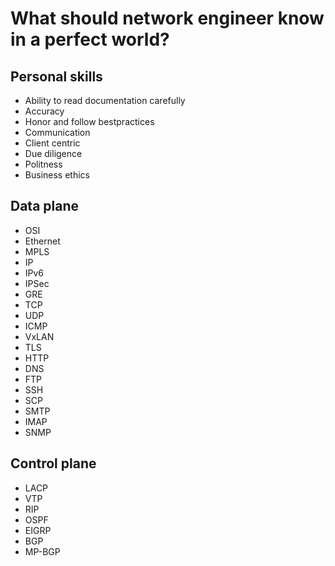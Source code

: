 # What should network engineer know in a perfect world?

## Personal skills

- Ability to read documentation carefully
- Accuracy
- Honor and follow bestpractices
- Communication
- Client centric
- Due diligence
- Politness
- Business ethics

## Data plane

- OSI
- Ethernet
- MPLS
- IP
- IPv6
- IPSec
- GRE
- TCP
- UDP
- ICMP
- VxLAN
- TLS
- HTTP
- DNS
- FTP
- SSH
- SCP
- SMTP
- IMAP
- SNMP

## Control plane

- LACP
- VTP
- RIP
- OSPF
- EIGRP
- BGP
- MP-BGP

